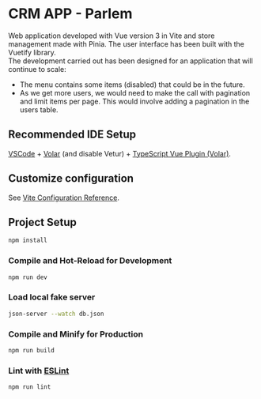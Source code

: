 # CRM APP - Parlem


Web application developed with Vue version 3 in Vite and store management made with Pinia.
The user interface has been built with the Vuetify library.  
The development carried out has been designed for an application that will continue to scale:  
- The menu contains some items (disabled) that could be in the future.  
- As we get more users, we would need to make the call with pagination and limit items per page. This would involve adding a pagination in the users table.

## Recommended IDE Setup

[VSCode](https://code.visualstudio.com/) + [Volar](https://marketplace.visualstudio.com/items?itemName=Vue.volar) (and disable Vetur) + [TypeScript Vue Plugin (Volar)](https://marketplace.visualstudio.com/items?itemName=Vue.vscode-typescript-vue-plugin).

## Customize configuration

See [Vite Configuration Reference](https://vitejs.dev/config/).

## Project Setup

```sh
npm install
```

### Compile and Hot-Reload for Development

```sh
npm run dev
```
###  Load local fake server
```sh
json-server --watch db.json
```
### Compile and Minify for Production

```sh
npm run build
```

### Lint with [ESLint](https://eslint.org/)

```sh
npm run lint
```
